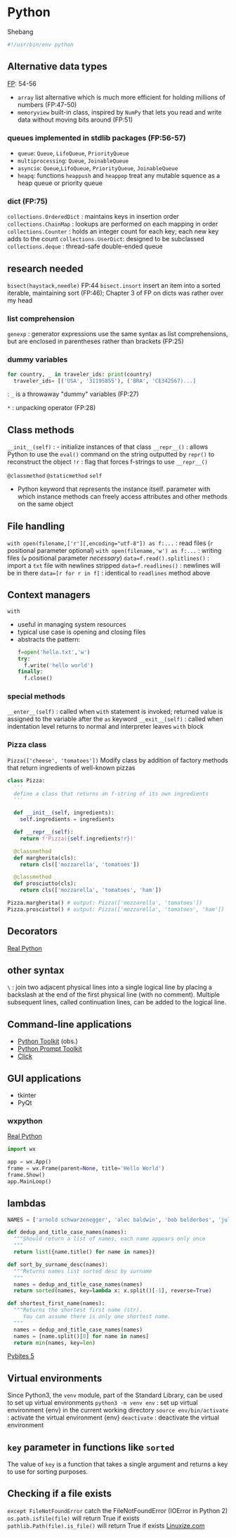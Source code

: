 # Python
Shebang
```py
#!/usr/bin/env python
```

## Alternative data types
[FP](#sources): 54-56
  - `array` list alternative which is much more efficient for holding millions of numbers (FP:47-50)
  - `memoryview` built-in class, inspired by `NumPy` that lets you read and write data without moving bits around 
(FP:51)
### queues implemented in stdlib packages (FP:56-57)
- `queue`: `Queue`, `LifoQueue`, `PriorityQueue`
- `multiprocessing`: `Queue`, `JoinableQueue`
- `asyncio`: `Queue`,`LifoQueue`, `PriorityQueue`, `JoinableQueue`
- `heapq`: functions `heappush` and `heappop` treat any mutable squence as a heap queue or priority queue

### dict (FP:75)
`collections.OrderedDict` : maintains keys in insertion order
`collections.ChainMap` : lookups are performed on each mapping in order
`collections.Counter` : holds an integer count for each key; each new key adds to the count
`collections.UserDict`: designed to be subclassed
`collections.deque` : thread-safe double-ended queue

## research needed
`bisect(haystack,needle)` FP:44
`bisect.insort` insert an item into a sorted iterable, maintaining sort (FP:46); Chapter 3 of FP on dicts was rather over my head

### list comprehension
`genexp` : generator expressions use the same syntax as list comprehensions, but are enclosed in parentheses rather than brackets (FP:25)

### dummy variables
```py
for country, _ in traveler_ids: print(country)
  traveler_ids= [('USA', '31195855'), ('BRA', 'CE342567)...]
```
: `_` is a throwaway "dummy" variables (FP:27)

`*` : unpacking operator (FP:28)

## Class methods
`__init__(self)` : - initialize instances of that class
`__repr__()` : allows Python to use the `eval()` command on the string outputted by `repr()` to reconstruct the object
`!r` : flag that forces f-strings to use `__repr__()`

`@classmethod`
`@staticmethod`
`self`
  - Python keyword that represents the instance itself. parameter with which instance methods can freely access attributes and other methods on the same object

## File handling
`with open(filename,['r'][,encoding="utf-8"]) as f:...` : read files (`r` positional parameter optional)
`with open(filename,'w') as f:...` : writing files (`w` positional parameter _necessary_)
`data=f.read().splitlines()` : import a `txt` file with newlines stripped
`data=f.readlines()` : newlines will be in there
`data=[r for r in f]` : identical to `readlines` method above

## Context managers
`with`
  - useful in managing system resources
  - typical use case is opening and closing files
  - abstracts the pattern:
    ```py
    f=open('hello.txt','w')
    try:      
      f.write('hello world')
    finally:  
      f.close()
    ```
### special methods
`__enter__(self)` : called when `with` statement is invoked; returned value is assigned to the variable after the `as` keyword
`__exit__(self)` : called when indentation level returns to normal and interpreter leaves `with` block

### Pizza class
`Pizza(['cheese', 'tomatoes'])`
Modify class by addition of factory methods that return ingredients of well-known pizzas

```py
class Pizza:
  '''
  define a class that returns an f-string of its own ingredients
  '''

  def __init__(self, ingredients):
    self.ingredients = ingredients

  def __repr__(self):
    return f'Pizza({self.ingredients!r})'

  @classmethod
  def margherita(cls):
    return cls(['mozzarella', 'tomatoes'])

  @classmethod
  def prosciutto(cls):
    return cls(['mozzarella', 'tomatoes', 'ham'])

Pizza.margherita() # output: Pizza(['mozzarella', 'tomatoes'])
Pizza.prosciutto() # output: Pizza(['mozzarella', 'tomatoes', 'ham'])
```

## Decorators
[Real Python](https://realpython.com/primer-on-python-decorators/#reusing-decorators)

## other syntax
`\` : join two adjacent physical lines into a single logical line by placing a backslash at the end of the first physical line (with no comment). Multiple subsequent lines, called continuation lines, can be added to the logical line.

## Command-line applications
- [Python Toolkit](http://pythontoolkit.sourceforge.net/) (obs.)
- [Python Prompt Toolkit](https://github.com/prompt-toolkit/python-prompt-toolkit)
- [Click](https://github.com/pallets/click)

## GUI applications
- tkinter
- PyQt

### wxpython
[Real Python](https://realpython.com/python-gui-with-wxpython/)
```py
import wx

app = wx.App()
frame = wx.Frame(parent=None, title='Hello World')
frame.Show()
app.MainLoop()
```

## lambdas
```py
NAMES = ['arnold schwarzenegger', 'alec baldwin', 'bob belderbos', 'julian sequeira', 'sandra bullock', 'keanu reeves', 'julbob pybites', 'bob belderbos', 'julian sequeira', 'al pacino', 'brad pitt', 'matt damon', 'brad pitt'] 

def dedup_and_title_case_names(names):
  """Should return a list of names, each name appears only once
  """
  return list({name.title() for name in names})

def sort_by_surname_desc(names):
  """Returns names list sorted desc by surname
  """
  names = dedup_and_title_case_names(names)
  return sorted(names, key=lambda x: x.split()[-1], reverse=True)

def shortest_first_name(names):
  """Returns the shortest first name (str).
     You can assume there is only one shortest name.
  """
  names = dedup_and_title_case_names(names)
  names = [name.split()[0] for name in names]
  return min(names, key=len)                          
```
[Pybites 5](https://codechalleng.es/bites/5/)

## Virtual environments
Since Python3, the `venv` module, part of the Standard Library, can be used to set up virtual environments
`python3 -m venv env` : set up virtual environment {env} in the current working directory
`source env/bin/activate` : activate the virtual environment {env}
`deactivate` : deactivate the virtual environment

## `key` parameter in functions like `sorted`
The value of `key` is a function that takes a single argument and returns a key to use for sorting purposes.

## Checking if a file exists
`except FileNotFoundError` catch the FileNotFoundError (IOError in Python 2)
`os.path.isfile(file)` will return True if exists
`pathlib.Path(file).is_file()` will return True if exists
[Linuxize.com](https://linuxize.com/post/python-check-if-file-exists/)
